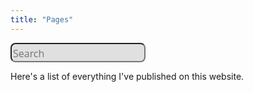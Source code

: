 ```yaml
---
title: "Pages"
---
```


<style>
    ul {
        list-style: none;
        padding: 0;
    }

    .search {
        padding: 0;
        margin: 0;
        border: none;
    }

    .searchbox {
        background-color: #e0e0e0;
        color: #121212;
        font-family: 'Open Sans';
        font-size: 16px;
        border-radius: 0.5rem;
        min-width: 20%;
        max-width: 100%;
        padding-top: 0.3rem;
    }
</style>

<form action="https://www.google.com/search" method="get" target="_blank" rel="noopener noreferrer">
    <fieldset class="search" role="search">
        <input class="searchbox" type="text" name="q" results="0" placeholder="Search">
        <input type="hidden" name="q" value="site:https://derekrichline.net/">
    </fieldset>
</form>

Here's a list of everything I've published on this website. 